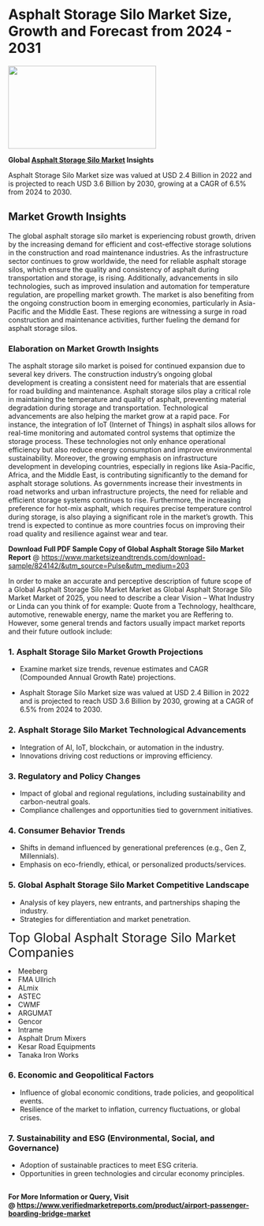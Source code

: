 <H1>Asphalt Storage Silo Market Size, Growth and Forecast from 2024 - 2031</H1><img class="aligncenter size-medium wp-image-584254" src="https://thirdeyenews.in/wp-content/uploads/2024/09/Global-Market-Research-300x168.jpeg" alt="" width="300" height="168" /><p><strong>Global&nbsp;<a href="https://www.marketsizeandtrends.com/download-sample/824142/&amp;utm_source=Pulse&amp;utm_medium=203">Asphalt Storage Silo Market</a> Insights</strong></p><p>Asphalt Storage Silo Market size was valued at USD 2.4 Billion in 2022 and is projected to reach USD 3.6 Billion by 2030, growing at a CAGR of 6.5% from 2024 to 2030.</p><p><h2>Market Growth Insights</h2> The global asphalt storage silo market is experiencing robust growth, driven by the increasing demand for efficient and cost-effective storage solutions in the construction and road maintenance industries. As the infrastructure sector continues to grow worldwide, the need for reliable asphalt storage silos, which ensure the quality and consistency of asphalt during transportation and storage, is rising. Additionally, advancements in silo technologies, such as improved insulation and automation for temperature regulation, are propelling market growth. The market is also benefiting from the ongoing construction boom in emerging economies, particularly in Asia-Pacific and the Middle East. These regions are witnessing a surge in road construction and maintenance activities, further fueling the demand for asphalt storage silos. <h3>Elaboration on Market Growth Insights</h3> The asphalt storage silo market is poised for continued expansion due to several key drivers. The construction industry’s ongoing global development is creating a consistent need for materials that are essential for road building and maintenance. Asphalt storage silos play a critical role in maintaining the temperature and quality of asphalt, preventing material degradation during storage and transportation. Technological advancements are also helping the market grow at a rapid pace. For instance, the integration of IoT (Internet of Things) in asphalt silos allows for real-time monitoring and automated control systems that optimize the storage process. These technologies not only enhance operational efficiency but also reduce energy consumption and improve environmental sustainability. Moreover, the growing emphasis on infrastructure development in developing countries, especially in regions like Asia-Pacific, Africa, and the Middle East, is contributing significantly to the demand for asphalt storage solutions. As governments increase their investments in road networks and urban infrastructure projects, the need for reliable and efficient storage systems continues to rise. Furthermore, the increasing preference for hot-mix asphalt, which requires precise temperature control during storage, is also playing a significant role in the market’s growth. This trend is expected to continue as more countries focus on improving their road quality and resilience against wear and tear. </p><p><span class=""><strong>Download Full PDF Sample Copy of Global Asphalt Storage Silo Market Report</strong> @ <a href="https://www.marketsizeandtrends.com/download-sample/824142/&amp;utm_source=Pulse&amp;utm_medium=203" target="_blank">https://www.marketsizeandtrends.com/download-sample/824142/&amp;utm_source=Pulse&amp;utm_medium=203</a></span></p><p>In order to make an accurate and perceptive description of future scope of a Global&nbsp;Asphalt Storage Silo Market Market as Global&nbsp;Asphalt Storage Silo Market Market of 2025, you need to describe a clear Vision &ndash; What Industry or Linda can you think of for example: Quote from a Technology, healthcare, automotive, renewable energy, name the market you are Reffering to. However, some general trends and factors usually impact market reports and their future outlook include:</p><h3>1.&nbsp;<strong>Asphalt Storage Silo Market Growth Projections</strong></h3><ul><li>Examine market size trends, revenue estimates and CAGR (Compounded Annual Growth Rate) projections.</li><li><p>Asphalt Storage Silo Market size was valued at USD 2.4 Billion in 2022 and is projected to reach USD 3.6 Billion by 2030, growing at a CAGR of 6.5% from 2024 to 2030.</p></li></ul><h3>2.&nbsp;<strong>Asphalt Storage Silo Market Technological Advancements</strong></h3><ul><li>Integration of AI, IoT, blockchain, or automation in the industry.</li><li>Innovations driving cost reductions or improving efficiency.</li></ul><h3>3.&nbsp;<strong>Regulatory and Policy Changes</strong></h3><ul><li>Impact of global and regional regulations, including sustainability and carbon-neutral goals.</li><li>Compliance challenges and opportunities tied to government initiatives.</li></ul><h3>4.&nbsp;<strong>Consumer Behavior Trends</strong></h3><ul><li>Shifts in demand influenced by generational preferences (e.g., Gen Z, Millennials).</li><li>Emphasis on eco-friendly, ethical, or personalized products/services.</li></ul><h3>5.&nbsp;<strong>Global Asphalt Storage Silo Market Competitive Landscape</strong></h3><ul><li>Analysis of key players, new entrants, and partnerships shaping the industry.</li><li>Strategies for differentiation and market penetration.</li></ul><p data-pm-slice="1 1 []"><span style="color: inherit; font-family: inherit; font-size: 25px;">Top Global Asphalt Storage Silo Market Companies</span></p><div class="" data-test-id=""><p><li>Meeberg</li><li> FMA Ullrich</li><li> ALmix</li><li> ASTEC</li><li> CWMF</li><li> ARGUMAT</li><li> Gencor</li><li> Intrame</li><li> Asphalt Drum Mixers</li><li> Kesar Road Equipments</li><li> Tanaka Iron Works</li></p></div><h3>6.&nbsp;<strong>Economic and Geopolitical Factors</strong></h3><ul><li>Influence of global economic conditions, trade policies, and geopolitical events.</li><li>Resilience of the market to inflation, currency fluctuations, or global crises.</li></ul><h3>7.&nbsp;<strong>Sustainability and ESG (Environmental, Social, and Governance)</strong></h3><ul><li>Adoption of sustainable practices to meet ESG criteria.</li><li>Opportunities in green technologies and circular economy principles.</li></ul><h2><strong style="font-size: 14px;">For More Information or Query, Visit @&nbsp;</strong><a style="background-color: #ffffff; font-size: 14px;" href="https://www.marketsizeandtrends.com/report/asphalt-storage-silo-market/" target="_blank">https://www.verifiedmarketreports.com/product/airport-passenger-boarding-bridge-market</a></h2>
